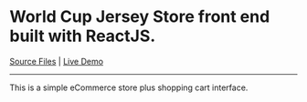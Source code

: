 # World Cup Jersey Store front end built with ReactJS.

[Source Files](https://github.com/ruperthnyagesoa/react-app-store) | [Live Demo](https://world-cup-jersey-store.vercel.app-demo)<hr />

This is a simple eCommerce store plus shopping cart interface.
